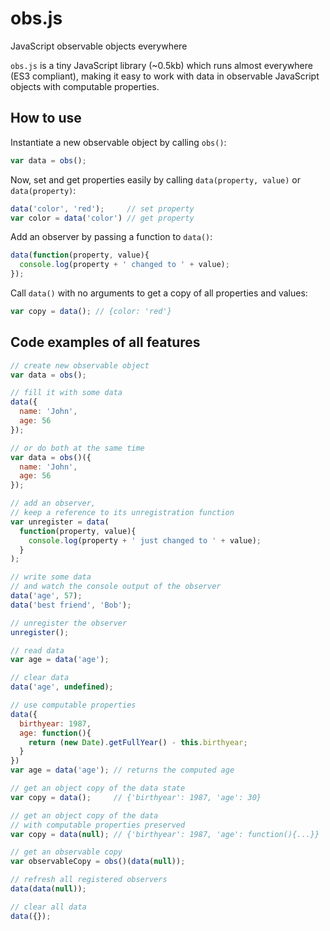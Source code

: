 # obs.js
JavaScript observable objects everywhere

`obs.js` is a tiny JavaScript library (~0.5kb) which runs almost everywhere (ES3 compliant), making it easy to work with data in observable JavaScript objects with computable properties.

## How to use

Instantiate a new observable object by calling `obs()`:

```javascript
var data = obs();
```

Now, set and get properties easily by calling `data(property, value)` or `data(property)`:

```javascript
data('color', 'red');     // set property
var color = data('color') // get property
```

Add an observer by passing a function to `data()`:

```javascript
data(function(property, value){
  console.log(property + ' changed to ' + value);
});
```

Call `data()` with no arguments to get a copy of all properties and values:

```javascript
var copy = data(); // {color: 'red'}
```

## Code examples of all features

```javascript
// create new observable object
var data = obs();

// fill it with some data
data({
  name: 'John',
  age: 56
});

// or do both at the same time
var data = obs()({
  name: 'John',
  age: 56
});

// add an observer,
// keep a reference to its unregistration function
var unregister = data(
  function(property, value){
    console.log(property + ' just changed to ' + value);
  }
);

// write some data
// and watch the console output of the observer
data('age', 57);
data('best friend', 'Bob');

// unregister the observer
unregister();

// read data
var age = data('age');

// clear data
data('age', undefined);

// use computable properties
data({
  birthyear: 1987,
  age: function(){
    return (new Date).getFullYear() - this.birthyear;
  }
})
var age = data('age'); // returns the computed age

// get an object copy of the data state
var copy = data();     // {'birthyear': 1987, 'age': 30}

// get an object copy of the data
// with computable properties preserved
var copy = data(null); // {'birthyear': 1987, 'age': function(){...}}

// get an observable copy
var observableCopy = obs()(data(null));

// refresh all registered observers
data(data(null));

// clear all data
data({});
```

